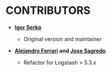 CONTRIBUTORS
============================================

* **[Igor Serko](https://github.com/iserko)**

  * Original version and maintainer

* **[Alejandro Ferrari](https://github.com/cdgraff) and [Jose Sagredo](https://github.com/jsagredo-scott)**

  * Refactor for Logstash > 5.3.x
